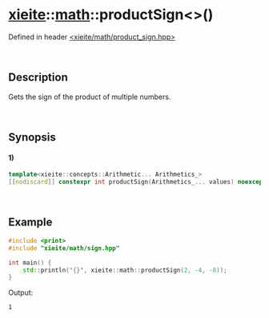 # [xieite](../../xieite.md)\:\:[math](../../math.md)\:\:productSign\<\>\(\)
Defined in header [<xieite/math/product_sign.hpp>](../../../include/xieite/math/product_sign.hpp)

&nbsp;

## Description
Gets the sign of the product of multiple numbers.

&nbsp;

## Synopsis
#### 1)
```cpp
template<xieite::concepts::Arithmetic... Arithmetics_>
[[nodiscard]] constexpr int productSign(Arithmetics_... values) noexcept;
```

&nbsp;

## Example
```cpp
#include <print>
#include "xieite/math/sign.hpp"

int main() {
    std::println("{}", xieite::math::productSign(2, -4, -8));
}
```
Output:
```
1
```
